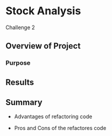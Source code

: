 # Stock Analysis
Challenge 2

## Overview of Project

### Purpose

## Results

## Summary

- Advantages of refactoring code

- Pros and Cons of the refactores code


